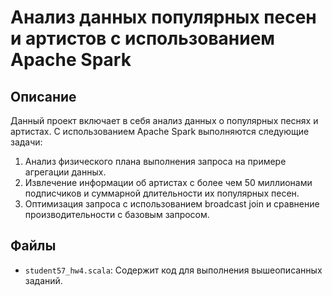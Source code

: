 # Анализ данных популярных песен и артистов с использованием Apache Spark

## Описание

Данный проект включает в себя анализ данных о популярных песнях и артистах. С использованием Apache Spark выполняются следующие задачи:
1. Анализ физического плана выполнения запроса на примере агрегации данных.
2. Извлечение информации об артистах с более чем 50 миллионами подписчиков и суммарной длительности их популярных песен.
3. Оптимизация запроса с использованием broadcast join и сравнение производительности с базовым запросом.

## Файлы

- `student57_hw4.scala`: Содержит код для выполнения вышеописанных заданий.
